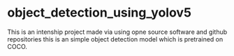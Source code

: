 # object_detection_using_yolov5
This is an intenship project made via using opne source software and github repositories this is an simple object detection model which is pretrained on COCO.
